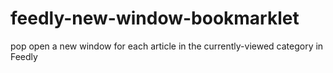 feedly-new-window-bookmarklet
=============================

pop open a new window for each article in the currently-viewed category in Feedly
